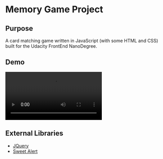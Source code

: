 # Memory Game Project

## Purpose

A card matching game written in JavaScript (with some HTML and CSS) built for the Udacity FrontEnd NanoDegree. 

## Demo 
![](https://media.giphy.com/media/1wq8XspgDQZSMB5z2b/source.mp4)

## External Libraries

* [JQuery](https://jquery.com)
* [Sweet Alert](https://sweetalert.js.org/guides/)

